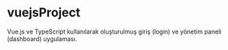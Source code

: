 # vuejsProject
Vue.js ve TypeScript kullanılarak oluşturulmuş giriş (login) ve yönetim paneli (dashboard) uygulaması.
